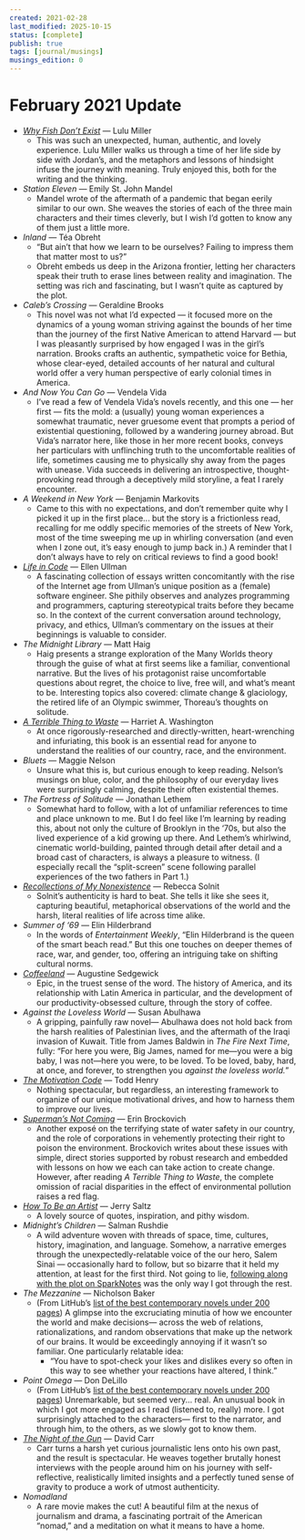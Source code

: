 ```yaml
---
created: 2021-02-28
last_modified: 2025-10-15
status: [complete]
publish: true
tags: [journal/musings]
musings_edition: 0
---
```


# February 2021 Update

- *[Why Fish Don’t Exist](miller-why-fish-dont-exist.md)* — Lulu Miller
    - This was such an unexpected, human, authentic, and lovely experience. Lulu Miller walks us through a time of her life side by side with Jordan’s, and the metaphors and lessons of hindsight infuse the journey with meaning. Truly enjoyed this, both for the writing and the thinking.
- *Station Eleven* — Emily St. John Mandel
    - Mandel wrote of the aftermath of a pandemic that began eerily similar to our own. She weaves the stories of each of the three main characters and their times cleverly, but I wish I’d gotten to know any of them just a little more.
- *Inland* — Téa Obreht
    - “But ain’t that how we learn to be ourselves? Failing to impress them that matter most to us?”
    - Obreht embeds us deep in the Arizona frontier, letting her characters speak their truth to erase lines between reality and imagination. The setting was rich and fascinating, but I wasn’t quite as captured by the plot.
- *Caleb’s Crossing* — Geraldine Brooks
    - This novel was not what I’d expected — it focused more on the dynamics of a young woman striving against the bounds of her time than the journey of the first Native American to attend Harvard — but I was pleasantly surprised by how engaged I was in the girl’s narration. Brooks crafts an authentic, sympathetic voice for Bethia, whose clear-eyed, detailed accounts of her natural and cultural world offer a very human perspective of early colonial times in America.
- *And Now You Can Go* — Vendela Vida
    - I’ve read a few of Vendela Vida’s novels recently, and this one — her first — fits the mold: a (usually) young woman experiences a somewhat traumatic, never gruesome event that prompts a period of existential questioning, followed by a wandering journey abroad. But Vida’s narrator here, like those in her more recent books, conveys her particulars with unflinching truth to the uncomfortable realities of life, sometimes causing me to physically shy away from the pages with unease. Vida succeeds in delivering an introspective, thought-provoking read through a deceptively mild storyline, a feat I rarely encounter.
- *A Weekend in New York* — Benjamin Markovits
    - Came to this with no expectations, and don’t remember quite why I picked it up in the first place... but the story is a frictionless read, recalling for me oddly specific memories of the streets of New York, most of the time sweeping me up in whirling conversation (and even when I zone out, it’s easy enough to jump back in.) A reminder that I don’t always have to rely on critical reviews to find a good book!
- [*Life in Code*](ullman-life-in-code.md) — Ellen Ullman
    - A fascinating collection of essays written concomitantly with the rise of the Internet age from Ullman’s unique position as a (female) software engineer. She pithily observes and analyzes programming  and programmers, capturing stereotypical traits before they became so. In the context of the current conversation around technology, privacy, and ethics, Ullman’s commentary on the issues at their beginnings is valuable to consider.
- *The Midnight Library* — Matt Haig
    - Haig presents a strange exploration of the Many Worlds theory through the guise of what at first seems like a familiar, conventional narrative. But the lives of his protagonist raise uncomfortable questions about regret, the choice to live, free will, and what’s meant to be. Interesting topics also covered: climate change & glaciology, the retired life of an Olympic swimmer, Thoreau’s thoughts on solitude.
- *[A Terrible Thing to Waste](washington-a-terrible-thing-to-waste.md)* — Harriet A. Washington
    - At once rigorously-researched and directly-written, heart-wrenching and infuriating, this book is an essential read for anyone to understand the realities of our country, race, and the environment.
- *Bluets* — Maggie Nelson
    - Unsure what this is, but curious enough to keep reading. Nelson’s musings on blue, color, and the philosophy of our everyday lives were surprisingly calming, despite their often existential themes.
- *The Fortress of Solitude* — Jonathan Lethem
    - Somewhat hard to follow, with a lot of unfamiliar references to time and place unknown to me. But I do feel like I’m learning by reading this, about not only the culture of Brooklyn in the ‘70s, but also the lived experience of a kid growing up there. And Lethem’s whirlwind, cinematic world-building, painted through detail after detail and a broad cast of characters, is always a pleasure to witness. (I especially recall the “split-screen” scene following parallel experiences of the two fathers in Part 1.)
- *[Recollections of My Nonexistence](solnit-recollections-of-my-nonexistence.md)* — Rebecca Solnit
    - Solnit’s authenticity is hard to beat. She tells it like she sees it, capturing beautiful, metaphorical observations of the world and the harsh, literal realities of life across time alike.
- *Summer of ‘69* — Elin Hilderbrand
    - In the words of *Entertainment Weekly*, “Elin Hilderbrand is the queen of the smart beach read.” But this one touches on deeper themes of race, war, and gender, too, offering an intriguing take on shifting cultural norms.
- *[Coffeeland](sedgewick-coffeeland.md)* — Augustine Sedgewick
    - Epic, in the truest sense of the word. The history of America, and its relationship with Latin America in particular, and the development of our productivity-obsessed culture, through the story of coffee.
- *Against the Loveless World* — Susan Abulhawa
    - A gripping, painfully raw novel— Abulhawa does not hold back from the harsh realities of Palestinian lives, and the aftermath of the Iraqi invasion of Kuwait. Title from James Baldwin in *The Fire Next Time*, fully: “For here you were, Big James, named for me—you were a big baby, I was not—here you were, to be loved. To be loved, baby, hard, at once, and forever, to strengthen you *against the loveless world.*”
- *[The Motivation Code](henry-the-motivation-code.md)* — Todd Henry
    - Nothing spectacular, but regardless, an interesting framework to organize of our unique motivational drives, and how to harness them to improve our lives.
- *[Superman’s Not Coming](brockovich-supermans-not-coming.md)* — Erin Brockovich
    - Another exposé on the terrifying state of water safety in our country, and the role of corporations in vehemently protecting their right to poison the environment. Brockovich writes about these issues with simple, direct stories supported by robust research and embedded with lessons on how we each can take action to create change. However, after reading *A Terrible Thing to Waste*, the complete omission of racial disparities in the effect of environmental pollution raises a red flag.
- *[How To Be an Artist](saltz-how-to-be-an-artist.md)* — Jerry Saltz
    - A lovely source of quotes, inspiration, and pithy wisdom.
- *Midnight’s Children* — Salman Rushdie
    - A wild adventure woven with threads of space, time, cultures, history, imagination, and language. Somehow, a narrative emerges through the unexpectedly-relatable voice of the our hero, Salem Sinai — occasionally hard to follow, but so bizarre that it held my attention, at least for the first third. Not going to lie, [following along with the plot on SparkNotes](https://www.sparknotes.com/lit/midnightschildren/) was the only way I got through the rest.
- *The Mezzanine* — Nicholson Baker
    - (From LitHub’s [list of the best contemporary novels under 200 pages](https://lithub.com/the-50-best-contemporary-novels-under-200-pages/)) A glimpse into the excruciating minutia of how we encounter the world and make decisions— across the web of relations, rationalizations, and random observations that make up the network of our brains. It would be exceedingly annoying if it wasn’t so familiar. One particularly relatable idea:
        - “You have to spot-check your likes and dislikes every so often in this way to see whether your reactions have altered, I think.”
- *Point Omega* — Don DeLillo
    - (From LitHub’s [list of the best contemporary novels under 200 pages](https://lithub.com/the-50-best-contemporary-novels-under-200-pages/)) Unremarkable, but seemed very... real. An unusual book in which I got more engaged as I read (listened to, really) more. I got surprisingly attached to the characters— first to the narrator, and through him, to the others, as we slowly got to know them.
- *[The Night of the Gun](carr-the-night-of-the-gun.md)* — David Carr
    - Carr turns a harsh yet curious journalistic lens onto his own past, and the result is spectacular. He weaves together brutally honest interviews with the people around him on his journey with self-reflective, realistically limited insights and a perfectly tuned sense of gravity to produce a work of utmost authenticity.
- *Nomadland*
    - A rare movie makes the cut! A beautiful film at the nexus of journalism and drama, a fascinating portrait of the American “nomad,” and a meditation on what it means to have a home.
